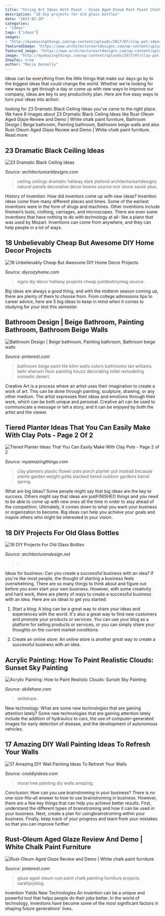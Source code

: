 ```yaml
---
title: "String Art Ideas With Paint - Glaze Aged Oleum Rust Paint Chalk Painting Furniture Projects Sarahjoyblog"
description: "18 diy projects for old glass bottles"
date: "2023-02-20"
categories:
- "ideas"
tags: ["ideas"]
images:
- "http://myamazingthings.com/wp-content/uploads/2017/07/clay-pot-ideas-11.jpg"
featuredImage: "https://www.architectureartdesigns.com/wp-content/uploads/2013/11/260.jpg"
featured_image: "https://www.architectureartdesigns.com/wp-content/uploads/2013/11/260.jpg"
image: "http://myamazingthings.com/wp-content/uploads/2017/07/clay-pot-ideas-11.jpg"
ShowToc: true
author: "Macie Donnelly"
---
```



Ideas can be everything from the little things that make our days go by to the biggest ideas that could change the world. Whether we're looking for new ways to get through a day or come up with new ways to improve our company, ideas are key to any productivity plan. Here are five easy ways to turn your ideas into action: 

	

		
looking for 23 Dramatic Black Ceiling Ideas you've came to the right place. We have 8 Images about 23 Dramatic Black Ceiling Ideas like Rust-Oleum Aged Glaze Review and Demo | White chalk paint furniture, Bathroom Design | Beige bathroom, Painting bathroom, Bathroom beige walls and also Rust-Oleum Aged Glaze Review and Demo | White chalk paint furniture. Read more:
		
    
## 23 Dramatic Black Ceiling Ideas

<img loading=lazy src="https://www.architectureartdesigns.com/wp-content/uploads/2013/11/260.jpg" onerror="this.onerror=null;this.src='https://tse2.mm.bing.net/th?id=OIP.TNMM8-nYIVrGsGMkxI1NGwAAAA&amp;pid=15.1';" alt="23 Dramatic Black Ceiling Ideas">

_Source: architectureartdesigns.com_

>ceiling ceilings dramatic hallway dark plafond architectureartdesigns natural panels decorative decor beams source noir stone savoir plus. 

	

History of Invention: How did inventors come up with new ideas?
Invention ideas come from many different places and times. Some of the earliest inventions were in the form of drugs and machines. Other inventions include firemen’s tools, clothing, carriages, and microscopes. There are even some inventions that have nothing to do with technology at all- like a piano that was used by Mozart. Inventions can come from anywhere, and they can help people in a lot of ways.

    
## 18 Unbelievably Cheap But Awesome DIY Home Decor Projects

<img loading=lazy src="https://diycozyhome.com/wp-content/uploads/2016/06/hallway-signs.jpg" onerror="this.onerror=null;this.src='https://tse3.mm.bing.net/th?id=OIP.WK8xketsEFEGkRZhZe0H6gHaLH&amp;pid=15.1';" alt="18 Unbelievably Cheap But Awesome DIY Home Decor Projects">

_Source: diycozyhome.com_

>signs diy decor hallway projects cheap justdestinymag source. 

	

Big ideas are always a good thing, and with the midterm season coming up, there are plenty of them to choose from. From college admissions tips to career advice, here are 5 big ideas to keep in mind when it comes to studying for your test this semester.

    
## Bathroom Design | Beige Bathroom, Painting Bathroom, Bathroom Beige Walls

<img loading=lazy src="https://i.pinimg.com/736x/96/83/ee/9683eee140e14cb2e64477a0e79371a0--kids-bathroom-paint-kid-bathrooms.jpg" onerror="this.onerror=null;this.src='https://tse2.mm.bing.net/th?id=OIP.tu7pFQ-CRj9lPZ9fAn5CBQHaLM&amp;pid=15.1';" alt="Bathroom Design | Beige bathroom, Painting bathroom, Bathroom beige walls">

_Source: pinterest.com_

>bathroom beige paint tile kilim walls colors bathrooms tan williams behr sherwin floor painting houzz decorating toilet remodeling nomadic desert. 

	

Creative Art is a process where an artist uses their imagination to create a work of art. This can be done through painting, sculpture, drawing, or any other medium. The artist expresses their ideas and emotions through their work, which can be both unique and personal. Creative art can be used to communicate a message or tell a story, and it can be enjoyed by both the artist and the viewer.

    
## Tiered Planter Ideas That You Can Easily Make With Clay Pots - Page 2 Of 2

<img loading=lazy src="http://myamazingthings.com/wp-content/uploads/2017/07/clay-pot-ideas-11.jpg" onerror="this.onerror=null;this.src='https://tse1.mm.bing.net/th?id=OIP.mqBBXnuIibwI0htc8rbG5AHaK2&amp;pid=15.1';" alt="Tiered Planter Ideas That You Can Easily Make With Clay Pots - Page 2 of 2">

_Source: myamazingthings.com_

>clay planters plastic flower pots porch planter pot instead because plants garden weight gotta stacked tiered outdoor gardens barrel spring. 

	

What are big ideas?
Some people might say that big ideas are the key to success. Others might say that ideas are justFINISHED things and you need to be able to come up with new ones all the time in order to stay ahead of the competition. Ultimately, it comes down to what you want your business or organization to become. Big ideas can help you achieve your goals and inspire others who might be interested in your vision.

    
## 18 DIY Projects For Old Glass Bottles

<img loading=lazy src="https://cdn.architecturendesign.net/wp-content/uploads/2015/09/AD-DIY-Projects-For-Old-Glass-Bottles-11.jpg" onerror="this.onerror=null;this.src='https://tse1.mm.bing.net/th?id=OIP.72M_V--FGh_rRwqRuIjwcwHaLH&amp;pid=15.1';" alt="18 DIY Projects For Old Glass Bottles">

_Source: architecturendesign.net_

>. 

	

Ideas for business: Can you create a successful business with an idea?
If you're like most people, the thought of starting a business feels overwhelming. There are so many things to think about and figure out before you even start your own business. However, with some creativity and hard work, there are plenty of ways to create a successful business with an idea. Here are six ideas to get you started:
1) Start a blog: A blog can be a great way to share your ideas and experiences with the world. It's also a great way to find new customers and promote your products or services. You can use your blog as a platform for selling products or services, or you can simply share your thoughts on the current market conditions.

2) Create an online store: An online store is another great way to create a successful business with an idea.

    
## Acrylic Painting: How To Paint Realistic Clouds: Sunset Sky Painting

<img loading=lazy src="https://static.skillshare.com/uploads/video/thumbnails/ef6d116bf383ba2855e995c798d013dd/original" onerror="this.onerror=null;this.src='https://tse3.mm.bing.net/th?id=OIP.PWkGOVVgVn8UNRcheBHFeAHaEK&amp;pid=15.1';" alt="Acrylic Painting: How to Paint Realistic Clouds: Sunset Sky Painting">

_Source: skillshare.com_

>skillshare. 

	

New technology: What are some new technologies that are gaining attention lately?
Some new technologies that are gaining attention lately include the addition of hydraulics to cars, the use of computer-generated images for early detection of disease, and the development of autonomous vehicles.

    
## 17 Amazing DIY Wall Painting Ideas To Refresh Your Walls

<img loading=lazy src="http://cooldiyideas.com/wp-content/uploads/2015/07/Tree-Mural.jpg" onerror="this.onerror=null;this.src='https://tse1.mm.bing.net/th?id=OIP.TW7BOu4x3fj9FSCJ7lLnAgHaJ4&amp;pid=15.1';" alt="17 Amazing DIY Wall Painting Ideas To Refresh Your Walls">

_Source: cooldiyideas.com_

>mural tree painting diy walls amazing. 

	

Conclusion: How can you use brainstroming in your business?
There is no one-size-fits-all answer to how to use brainstroming in business. However, there are a few key things that can help you achieve better results. First, understand the different types of brainstroming and how it can be used in your business. Next, create a plan for usingbrainstroming within your business. Finally, keep track of your progress and learn from your mistakes so that you can improve further.

    
## Rust-Oleum Aged Glaze Review And Demo | White Chalk Paint Furniture

<img loading=lazy src="https://i.pinimg.com/736x/da/a1/0b/daa10be90cf93039c62c02c2b5aab213.jpg" onerror="this.onerror=null;this.src='https://tse1.mm.bing.net/th?id=OIP.LVvgTlL0ldtFq_0Rg8fjngHaLL&amp;pid=15.1';" alt="Rust-Oleum Aged Glaze Review and Demo | White chalk paint furniture">

_Source: pinterest.com_

>glaze aged oleum rust paint chalk painting furniture projects sarahjoyblog. 

	

Invention Yields New Technologies
An invention can be a unique and powerful tool that helps people do their jobs better. In the world of technology, inventions have become some of the most significant factors in shaping future generations' lives.

